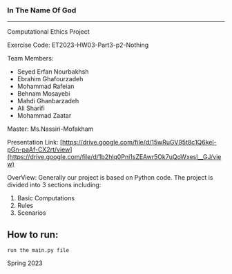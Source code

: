 ### In The Name Of God
***
Computational Ethics Project

Exercise Code: ET2023-HW03-Part3-p2-Nothing

Team Members:
* Seyed Erfan Nourbakhsh
* Ebrahim Ghafourzadeh
* Mohammad Rafeian
* Behnam Mosayebi
* Mahdi Ghanbarzadeh
* Ali Sharifi
* Mohammad Zaatar

Master: Ms.Nassiri-Mofakham

Presentation Link: [https://drive.google.com/file/d/15wRuGV95t8c1Q6kel-pGn-paAf-CX2rt/view](https://drive.google.com/file/d/1b2hlq0Pni1sZEAwr5Ok7uQoWxesl__GJ/view)

OverView: Generally our project is based on Python code.
The project is divided into 3 sections including:
1. Basic Computations
2. Rules
3. Scenarios

## How to run:
`run the main.py file`

Spring 2023
